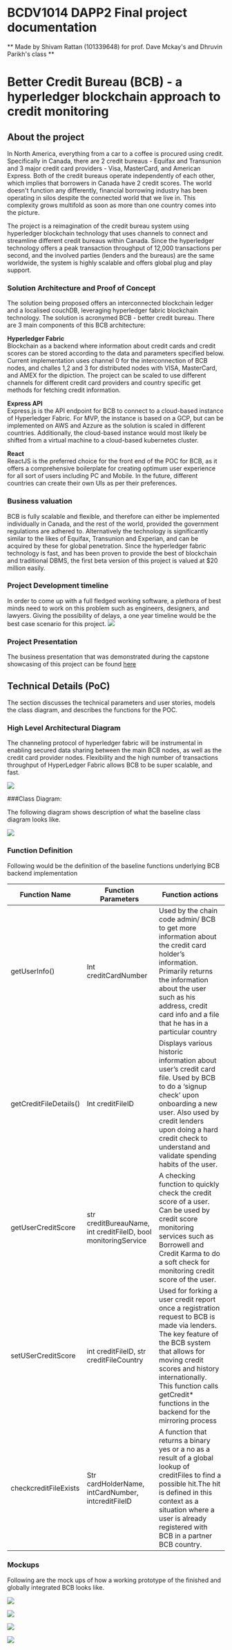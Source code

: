 # BCDV1014 DAPP2 Final project documentation

** Made by Shivam Rattan (101339648) for prof. Dave Mckay's and Dhruvin Parikh's class **  

# Better Credit Bureau (BCB) - a hyperledger blockchain approach to credit monitoring

## About the project

In North America, everything from a car to a coffee is procured using credit. Specifically in Canada, there are 2 credit bureaus - Equifax and Transunion and 3 major credit card providers - Visa, MasterCard, and American Express. Both of the credit bureaus operate independently of each other, which implies that borrowers in Canada have 2 credit scores. The world doesn't function any differently, financial borrowing industry has been operating in silos despite the connected world that we live in. This complexity grows multifold as soon as more than one country comes into the picture. 

The project is a reimagination of the credit bureau system using hyperledger blockchain technology that uses channels to connect and streamline different credit bureaus within Canada. Since the hyperledger technology offers a peak transaction throughput of 12,000 transactions per second, and the involved parties (lenders and the bureaus) are the same worldwide, the system is highly scalable and offers global plug and play support.

### Solution Architecture and Proof of Concept

The solution being proposed offers an interconnected blockchain ledger and a localised couchDB, leveraging hyperledger fabric blockchain technology. The solution is acronymed BCB - better credit bureau. There are 3 main components of this BCB architecture:

**Hyperledger Fabric**  
Blockchain as a backend where information about credit cards and credit scores can be stored according to the data and parameters specified below. Current implementation uses channel 0 for the interconnection of BCB nodes, and challes 1,2 and 3 for distributed nodes with VISA, MasterCard, and AMEX for the dipiction. The project can be scaled to use different channels for different credit card providers and country specific get methods for fetching credit information.

**Express API**  
Express.js is the API endpoint for BCB to connect to a cloud-based instance of Hyperledger Fabric. For MVP, the instance is based on a GCP, but can be implemented on AWS and Azzure as the solution is scaled in different countries. Additionally, the cloud-based instance would most likely be shifted from a virtual machine to a cloud-based kubernetes cluster.

**React**  
ReactJS is the preferred choice for the front end of the POC for BCB, as it offers a comprehensive boilerplate for creating optimum user experience for all sort of users including PC and Mobile. In the future, different countries can create their own UIs as per their preferences.

### Business valuation
BCB is fully scalable and flexible, and therefore can either be implemented individually in Canada, and the rest of the world, provided the government regulations are adhered to. Alternatively the technology is significantly similar to the likes of Equifax, Transunion and Experian, and can be acquired by these for global penetration. Since the hyperledger fabric technology is fast, and has been proven to provide the best of blockchain and traditional DBMS, the first beta version of this project is valued at $20 million easily.


### Project Development timeline
In order to come up with a full fledged working software, a plethora of best minds need to work on this problem such as engineers, designers, and lawyers. Giving the possibility of delays, a one year timeline would be the best case scenario for this project.
![](./Screenshots/development-timeline.png)

### Project Presentation
The business presentation that was demonstrated during the capstone showcasing of this project can be found [here](https://github.com/shivamrulz/BCB-Better_Credit_Bureau/raw/main/Files/6.%20Better%20Credit%20Bureau%20-%20Shivam.pptx)

## Technical Details (PoC)

The section discusses the technical parameters and user stories, models the class diagram, and describes the functions for the POC.

### High Level Architectural Diagram

The channeling protocol of hyperledger fabric will be instrumental in enabling secured data sharing between the main BCB nodes, as well as the credit card provider nodes. Flexibility and the high number of transactions throughput of HyperLedger Fabric allows BCB to be super scalable, and fast. 

![](./Screenshots/high-level-architectural.png)



###Class Diagram:

The following diagram shows description of what the baseline class diagram looks like.

![](./Screenshots/Class%20diagram.png)

### Function Definition

Following would be the definition of the baseline functions underlying BCB backend implementation

| **Function Name**      | **Function Parameters**                                        | **Function actions**                                                                                                                                                                                                                                                                 |
| ---------------------- | -------------------------------------------------------------- | ------------------------------------------------------------------------------------------------------------------------------------------------------------------------------------------------------------------------------------------------------------------------------------ |
| getUserInfo()          | Int creditCardNumber                                           | Used by the chain code admin/ BCB to get more information about the credit card holder’s information. Primarily returns the information about the user such as his address, credit card info and a file that he has in a particular country                                          |
| getCreditFileDetails() | Int creditFileID                                               | Displays various historic information about user’s credit card file. Used by BCB to do a ‘signup check’ upon onboarding a new user. Also used by credit lenders upon doing a hard credit check to understand and validate spending habits of the user.                               |
| getUserCreditScore     | str creditBureauName, int creditFileID, bool monitoringService | A checking function to quickly check the credit score of a user. Can be used by credit score monitoring services such as Borrowell and Credit Karma to do a soft check for monitoring credit score of the user.                                                                      |
| setUSerCreditScore     | int creditFileID, str creditFileCountry                        | Used for forking a user credit report once a registration request to BCB is made via lenders. The key feature of the BCB system that allows for moving credit scores and history internationally. This function calls getCredit\* functions in the backend for the mirroring process |
| checkcreditFileExists  | Str cardHolderName, intCardNumber, intcreditFileID             | A function that returns a binary yes or a no as a result of a global lookup of creditFiles to find a possible hit.The hit is defined in this context as a situation where a user is already registered with BCB in a partner BCB country.                                            |

### Mockups

Following are the mock ups of how a working prototype of the finished and globally integrated BCB looks like.

![](./Screenshots/landing-page.png)

![](./Screenshots/login-page.png)

![](./Screenshots/sign-up.png)

![](./Screenshots/credit-report.png)

